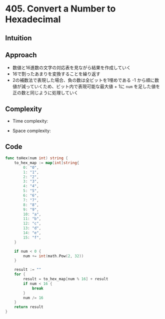 # 405. Convert a Number to Hexadecimal

## Intuition

## Approach
<!-- Describe your approach to solving the problem. -->
- 数値と16進数の文字の対応表を見ながら結果を作成していく
- 16で割ったあまりを変換することを繰り返す
- 2の補数法で表現した場合、負の数は全ビットを1埋めである -1 から順に数値が減っていくため、ビット内で表現可能な最大値 + 1に `num` を足した値を正の数と同じように処理していく

## Complexity

- Time complexity:
<!-- Add your time complexity here, e.g. $$O(n)$$ -->

- Space complexity:
<!-- Add your space complexity here, e.g. $$O(n)$$ -->

## Code

```go
func toHex(num int) string {
    to_hex_map := map[int]string{
        0: "0",
        1: "1",
        2: "2",
        3: "3",
        4: "4",
        5: "5",
        6: "6",
        7: "7",
        8: "8",
        9: "9",
        10: "a",
        11: "b",
        12: "c",
        13: "d",
        14: "e",
        15: "f",
    }

    if num < 0 {
        num += int(math.Pow(2, 32))
    }

    result := ""
    for {
        result = to_hex_map[num % 16] + result
        if num < 16 {
            break
        }
        num /= 16
    }
    return result
}
```
